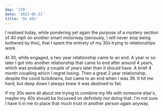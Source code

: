 ```yaml
---
day: '278'
date: '2023-05-21'
title: 'On 40s'
---
```


I realised today, while pondering yet again the purpose of a mystery section of 40 mph on another smart motorway (seriously, I will never stop being bothered by this), that I spent the entirety of my 30s trying to relationships work.

At 30, while engaged, a two year relationship came to an end. A year or so later I got into another relationship that came to end after around 4 years, which was probably a couple of years later than it should have. A brief 4 month coupling which I regret losing. Then a great 2 year relationship, despite the covid lockdowns, but came to an end when I was 39. It hit me hard, but deep down I always knew it was destined to fail.

If my 30s were all about me trying to combine my life with someone else's, maybe my 40s should be focussed on definitely not doing that. I'm not sure I have it in me to place that much trust in another person again anyway.
